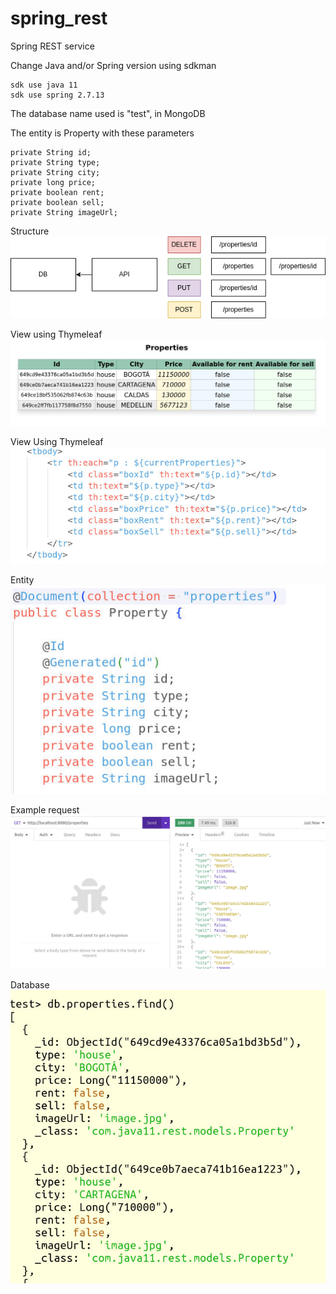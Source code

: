 # spring_rest
Spring REST service

Change Java and/or Spring version using sdkman
```
sdk use java 11
sdk use spring 2.7.13
```
The database name used is "test", in MongoDB

The entity is Property with these parameters
```
private String id;
private String type;
private String city;
private long price;    
private boolean rent;
private boolean sell;
private String imageUrl;
```

Structure
![Screenshot](images/6.png)

View using Thymeleaf
![Screenshot](images/5.jpg)

View Using Thymeleaf
![Screenshot](images/4.jpg)

Entity
![Screenshot](images/3.jpg)

Example request
![Screenshot](images/2.jpg)

Database
![Screenshot](images/1.jpg)

